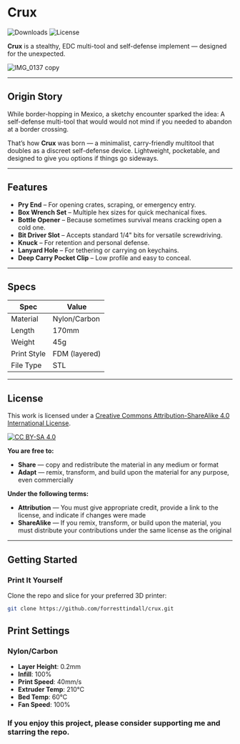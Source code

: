 # Crux

![Downloads](https://img.shields.io/github/downloads/forresttindall/crux/total?style=flat-square&logo=github&label=Downloads&color=blue)
![License](https://img.shields.io/badge/License-CC%20BY--SA%204.0-lightgrey.svg)

**Crux** is a stealthy, EDC multi-tool and self-defense implement — designed for the unexpected.

![IMG_0137 copy](https://github.com/user-attachments/assets/24ba1334-7a1a-4cbc-8cf2-96084ee82522)


---

## Origin Story

While border-hopping in Mexico, a sketchy encounter sparked the idea: A self-defense multi-tool that would would not mind if you needed to abandon at a border crossing.

That’s how **Crux** was born — a minimalist, carry-friendly multitool that doubles as a discreet self-defense device. Lightweight, pocketable, and designed to give you options if things go sideways.

---

## Features

- **Pry End** – For opening crates, scraping, or emergency entry.
- **Box Wrench Set** – Multiple hex sizes for quick mechanical fixes.
- **Bottle Opener** – Because sometimes survival means cracking open a cold one.
- **Bit Driver Slot** – Accepts standard 1/4" bits for versatile screwdriving.
- **Knuck** – For retention and personal defense.
- **Lanyard Hole** – For tethering or carrying on keychains.
- **Deep Carry Pocket Clip** – Low profile and easy to conceal.

---

## Specs

| Spec         | Value         |
|--------------|---------------|
| Material     | Nylon/Carbon  |
| Length       | 170mm         |
| Weight       | 45g           |
| Print Style  | FDM (layered) |
| File Type    | STL           |

---

## License

This work is licensed under a [Creative Commons Attribution-ShareAlike 4.0 International License](http://creativecommons.org/licenses/by-sa/4.0/).

[![CC BY-SA 4.0](https://licensebuttons.net/l/by-sa/4.0/88x31.png)](http://creativecommons.org/licenses/by-sa/4.0/)

**You are free to:**
- **Share** — copy and redistribute the material in any medium or format
- **Adapt** — remix, transform, and build upon the material for any purpose, even commercially

**Under the following terms:**
- **Attribution** — You must give appropriate credit, provide a link to the license, and indicate if changes were made
- **ShareAlike** — If you remix, transform, or build upon the material, you must distribute your contributions under the same license as the original

---

## Getting Started

### Print It Yourself
Clone the repo and slice for your preferred 3D printer:

```bash
git clone https://github.com/forresttindall/crux.git
```
## Print Settings

### Nylon/Carbon
- **Layer Height**: 0.2mm
- **Infill**: 100%
- **Print Speed**: 40mm/s
- **Extruder Temp**: 210°C
- **Bed Temp**: 60°C
- **Fan Speed**: 100%

### If you enjoy this project, please consider supporting me and starring the repo.
